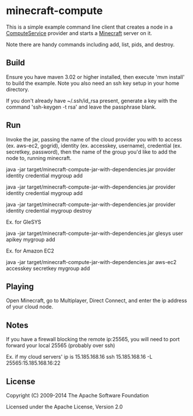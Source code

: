 # minecraft-compute

This is a simple example command line client that creates a node in a [ComputeService](http://code.google.com/p/jclouds/wiki/ComputeGuide) provider and starts a [Minecraft](http://www.minecraft.net/) server on it.

Note there are handy commands including add, list, pids, and destroy.

## Build

Ensure you have maven 3.02 or higher installed, then execute 'mvn install' to build the example.  Note you also need an ssh key setup in your home directory.

If you don't already have ~/.ssh/id_rsa present, generate a key with the command 'ssh-keygen -t rsa' and leave the passphrase blank.

## Run

Invoke the jar, passing the name of the cloud provider you with to access (ex. aws-ec2, gogrid), identity (ex. accesskey, username), credential (ex. secretkey, password), then the name of the group you'd like to add the node to, running minecraft.

java -jar target/minecraft-compute-jar-with-dependencies.jar provider identity credential mygroup add

java -jar target/minecraft-compute-jar-with-dependencies.jar provider identity credential mygroup add

java -jar target/minecraft-compute-jar-with-dependencies.jar provider identity credential mygroup destroy

Ex. for GleSYS

java -jar target/minecraft-compute-jar-with-dependencies.jar glesys user apikey mygroup add

Ex. for Amazon EC2

java -jar target/minecraft-compute-jar-with-dependencies.jar aws-ec2 accesskey secretkey mygroup add

## Playing

Open Minecraft, go to Multiplayer, Direct Connect, and enter the ip address of your cloud node.

## Notes

If you have a firewall blocking the remote ip:25565, you will need to port forward your local 25565 (probably over ssh)

Ex. if my cloud servers' ip is 15.185.168.16
ssh 15.185.168.16 -L 25565:15.185.168.16:22

## License

Copyright (C) 2009-2014 The Apache Software Foundation

Licensed under the Apache License, Version 2.0

